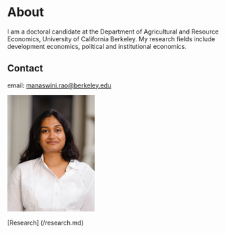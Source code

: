 # About

I am a doctoral candidate at the Department of Agricultural and Resource Economics, University of California Berkeley. My research fields include development economics, political and institutional economics. 

## Contact
email: manaswini.rao@berkeley.edu

<img src="/RAOPhoto_2014-8.jpg" width="200">

[Research] (/research.md)


